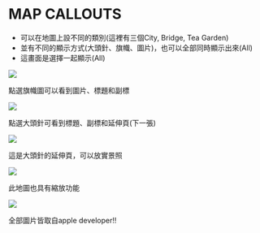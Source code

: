 MAP CALLOUTS
==========

 * 可以在地圖上設不同的類別(這裡有三個City, Bridge, Tea Garden)
 * 並有不同的顯示方式(大頭針、旗幟、圖片)，也可以全部同時顯示出來(All)
 * 這畫面是選擇一起顯示(All)

<img src="map1.png">


點選旗幟圖可以看到圖片、標題和副標

<img src="map2.png"> 


點選大頭針可看到標題、副標和延伸頁(下一張)

<img src="map3.png"> 


這是大頭針的延伸頁，可以放實景照

<img src="map4.png"> 


此地圖也具有縮放功能

<img src="map5.png"> 


 

全部圖片皆取自apple developer!!
